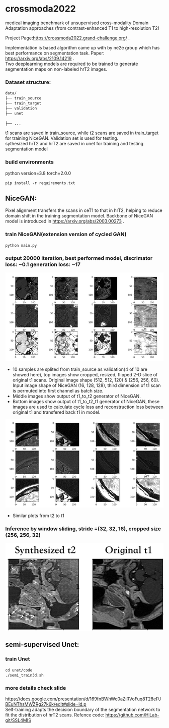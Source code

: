 # crossmoda2022
medical imaging benchmark of unsupervised cross-modality Domain Adaptation approaches (from contrast-enhanced T1 to high-resolution T2)

Project Page:https://crossmoda2022.grand-challenge.org/ .

Implementation is based algorithm came up with by ne2e group which has best performance on segmentation task. Paper: https://arxiv.org/abs/2109.14219 .  
Two deeplearning models are required to be trained to generate segmentation maps on non-labeled hrT2 images. 


### Dataset structure:
```
data/
├── train_source
├── train_target
├── validation
├── unet

├── ...
```
t1 scans are saved in train_source, while t2 scans are saved in train_target for training NiceGAN. Validation set is used for testing.  
sythesized hrT2 and hrT2 are saved in unet for training and testing segmentation model

### build environments
python version=3.8
torch=2.0.0
```
pip install -r requirements.txt
```

## NiceGAN:
Pixel alignment transfers the scans in ceT1 to that in hrT2, helping to reduce domain shift in the training segmentation model. Backbone of NiceGAN model is introduced in https://arxiv.org/abs/2003.00273 .


### train NiceGAN(extension version of cycled GAN)
```
python main.py 
```
### output 20000 iteration, best performed model, discrimator loss: ~0.1 generation loss: ~17
![Image text](https://github.com/YiyouSun/crossmoda2022/blob/main/results/figures/t1.png)  
* 10 samples are splited from train_source as validation(4 of 10 are showed here), top images show cropped, resized, flipped 2-D slice of original t1 scans. Original image shape (512, 512, 120) & (256, 256, 60). Input image shape of NiceGAN (16, 128, 128), third dimension of t1 scan is permuted into first channel as batch size. 
* Middle images show output of t1_to_t2 generator of NiceGAN. 
* Bottom images show output of t1_to_t2_t1 generator of NiceGAN, these images are used to calculate cycle loss and reconstruction loss between original t1 and transfered back t1 in model.    

  
![Image text](https://github.com/YiyouSun/crossmoda2022/blob/main/results/figures/t2.png)  
* Similar plots from t2 to t1

### Inference by window sliding, stride =(32, 32, 16), cropped size (256, 256, 32)
![Image text](https://github.com/YiyouSun/crossmoda2022/blob/main/results/figures/Screenshot%202023-04-29%20at%2014.24.14.png)




## semi-supervised Unet: 

### train Unet
```
cd unet/code
./semi_train3d.sh
```
### more details check slide
https://docs.google.com/presentation/d/169fnBWhWc0aZiRVoFuq8T28ePJBEuNThsMWZRg27k6k/edit#slide=id.p  
Self-training adapts the decision boundary of the segmentation network to fit the distribution of hrT2 scans. Refence code: https://github.com/HiLab-git/SSL4MIS

